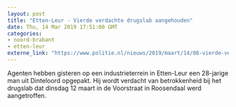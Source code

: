 ```yaml
---
layout: post
title: "Etten-Leur - Vierde verdachte drugslab aangehouden"
date: Thu, 14 Mar 2019 17:51:00 GMT
categories: 
- noord-brabant 
- etten-leur 
externe_link: "https://www.politie.nl/nieuws/2019/maart/14/08-vierde-verdachte-drugslab-aangehouden.html"
---
```


Agenten hebben gisteren op een industrieterrein in Etten-Leur een 28-jarige man uit Dinteloord opgepakt. Hij wordt verdacht van betrokkenheid bij het drugslab dat dinsdag 12 maart in de Voorstraat in Roosendaal werd aangetroffen.
